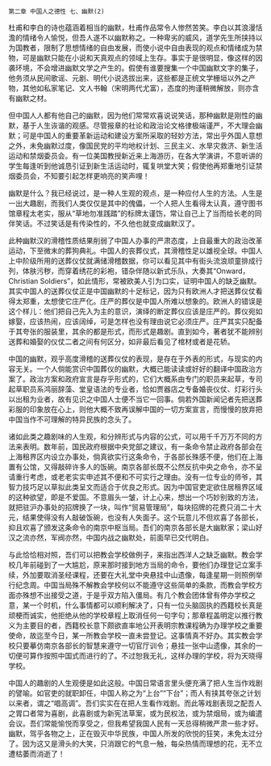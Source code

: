     第二章 中国人之德性 七、幽默(2) 

   杜甫和李白的诗也蕴涵着相当的幽默，杜甫作品常令人惨然苦笑。李白以其浪漫恬澹的情绪令人愉悦，但吾人遂不以幽默称之。一种卑劣的威风，道学先生所挟持以为国教者，限制了思想情绪的自由发展，而使小说中自由表现的观点和情绪成为禁物，可是幽默只能在小说和天真观点的领域上生存。事实于是很明显，像这样的因袭环境，不会增进幽默文学之产生的。假使有谁要搜集一个中国幽默文字的集子，他务须从民间歌谣、元剧、明代小说选拔出来，这些都是正统文学栅垣以外之产物，其他如私家笔记、文人书翰（宋明两代尤富），态度的拘谨稍微解放，则亦含有幽默之材。

   但中国人人都有他自己的幽默，因为他们常常欢喜说说笑话，那种幽默是刚性的幽默，基于人生诙谐的观感。尽管报章的社论和政治论文格律极端谨严，不大理会幽默；可是中国人的重要革新运动和建设方案所采取的轻妙方法，常出乎外国人意想之外，未免幽默过度，像国民党的平均地权计划、三民主义、水旱灾救济、新生活运动和禁烟委员会。有一位美国教授新近来上海游历，在各大学演讲，不意听讲的学生每逢听到他诚恳引证到新生活运动时，辄复哄堂大笑；假使他再郑重地引证禁烟委员会，不知要引起怎样更响亮的笑声哩！

   幽默是什么？我已经说过，是一种人生观的观点，是一种应付人生的方法。人生是一出大趣剧，而我们人类仅仅是其中的傀儡，一个人把人生看得太认真，遵守图书馆章程太老实，服从“草地勿准践踏”的标牌太谨饬，常让自己上了当而给长老的同伴笑话。不过笑话是有传染性的，不久他也就变成幽默汉了。

   此种幽默汉的滑稽性质结果削弱了中国人办事的严肃态度，上自最重大的政治改革运动，下至微末的葬狗典礼。中国人的丧葬仪式，其滑稽性足以雄视全球。中国人上中阶级所用的送葬仪仗就满储滑稽数据，你可以看见其中有街头流浪顽童排成行列，体肤污秽，而穿着绣花的彩袍，错杂伴随以新式乐队，大奏其“Onward，Christian Soldiers”，如此情形，常被欧美人引为口实，证明中国人的缺乏幽默。其实中国人的送葬仪仗正是中国幽默的十足标记，因为只有欧洲人才把送葬仪仗看得太郑重，太想使它庄严化。庄严的葬仪是中国人所难以想象的。欧洲人的错误是这个样儿：他们把自己先入为主的意识，演绎的断定葬仪应该是庄严的。葬仪宛如嫁娶，应该热闹，应该阔绰，可是怎样也没有理由说它必须庄严。庄严其实只配备于其夸张的服装里，其余的都是形式，而形式是趣剧。直到如今，著者犹不能辨别送葬和婚娶的仪仗二者之间有何区分，如非最后看见了棺材或者是花轿。

   中国的幽默，观乎高度滑稽的送葬仪仗的表现，是存在于外表的形式，与现实的内容无关。一个人倘能赏识中国葬仪的幽默，大概已能读读或好好的翻译中国政治方案了。政治方案和政府宣言是存乎形式的，它们大概系由专门的职员来起草，专司起草职员系鸿丽辞藻、堂皇语法的专业者，恰如贾器店之专备婚丧仪仗、灯彩行头以出租为业者，故有见识之中国人士便不当它一回事。倘若外国新闻记者先把送葬彩服的印象放在心上，则他大概不致再误解中国的一切方案宣言，而慢慢的放弃把中国当作不可理解的特异民族的念头了。

   诸如此类之趣剧味的人生观，和分辨形式与内容的公式，可以用千千万万不同的方法来表明。数年前，国民政府根据中央党部之建议，有一条命令禁止政府各部会在上海租界区内设立办事处，倘真欲实行这条命令，于各部长殊感不便，他们在上海置有公馆，又得敲碎许多人的饭碗。南京各部长既不公然反抗中央之命令，亦不呈请重行考虑，或老老实实申述其不便和不可实行之理由。没有一位专业的师爷，其智力技巧足以草拟此类呈文而适合于优良之形式。因为中国官吏定欲住居租界区域的这种欲望，即是不爱国。不意眉头一皱，计上心来，想出一个巧妙别致的方法，就把驻沪办事处的招牌换了一块，叫作“贸易管理局”，每块招牌的花费只消二十大元，结果使得没有人敲破饭碗，也没有人失面子。这个玩意儿不但欢喜了各部长，抑且欢喜了颁发这条命令的南京中枢当局。吾们的南京各部长是大幽默家；梁山好汉之流亦然，军阀亦然，中国内战之幽默处，前面早已交代明白。

   与此恰恰相对照，吾们可以把教会学校做例子，来指出西洋人之缺乏幽默。教会学校几年前碰到了一大尴尬，原来那时接到地方当局的命令，要他们办理登记立案手续，外加要取消圣经课程，还要在大礼堂中央悬挂中山遗像，每逢星期一则照例举行纪念周。中国当局殊不解教会学校何以不能遵守这些简单的条款，而教会学校方面亦殊想不出接受之道，于是乎双方陷入僵局。有几个教会团体曾有停办学校之意，某一个时机，什么事情都可以顺利解决了，只有一位头脑固执的西籍校长真是顽梗而诚实，他拒绝从他的学校章程上取消任何一句字句；那章程盖明定以推行教义为主要目的者，西籍校长意下颇欲直率地公开表明宗教课程确为办理学校之重要使命，故迄至今日，某一所教会学校一直未尝登记。这事情真不好办。其实教会学校只要摹仿南京各部长的智慧来遵守一切官厅训令；悬挂一张中山遗像，其余的一切便可算作按照中国式而进行的了。不过恕我无礼，这样办理的学校，将为天晓得学校。

   中国人的趣剧的人生观便是如此这般。中国日常语言里头便充满了把人生当作戏剧的譬喻。如官吏的就职卸任，中国人称之为“上台”“下台”；而人有挟其夸张之计划以来者，谓之“唱高调”。吾们实实在在把人生看作戏剧。而此等戏剧表现之配吾人之胃口者常为喜剧，此喜剧或为新宪法草案，或为民权法，或为禁烟局，或为编遣会议。吾们常能愉悦而享受之，但我希望我国人民有一天总得稍微严肃一些才好。幽默，驾乎各物之上，正在毁灭中华民族，中国人所发的欣悦的狂笑，未免太过分了。因为这又是滑头的大笑，只消跟它的气息一触，每朵热情而理想的花，无不立遭枯萎而消逝了！

